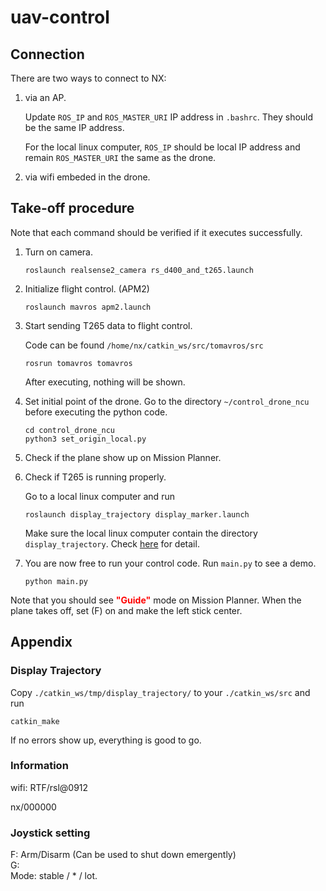# uav-control

## Connection

There are two ways to connect to NX:

1. via an AP. 

    Update ```ROS_IP``` and ```ROS_MASTER_URI``` IP address in ```.bashrc```. They should be the same IP address.

    For the local linux computer, ```ROS_IP``` should be local IP address and remain ```ROS_MASTER_URI``` the same as the drone.

2. via wifi embeded in the drone.

## Take-off procedure

Note that each command should be verified if it executes successfully.

1. Turn on camera.

    ```
    roslaunch realsense2_camera rs_d400_and_t265.launch
    ```

2. Initialize flight control. (APM2)

    ```
    roslaunch mavros apm2.launch 
    ```

3. Start sending T265 data to flight control.

    Code can be found ```/home/nx/catkin_ws/src/tomavros/src```

    ```
    rosrun tomavros tomavros
    ```

    After executing, nothing will be shown.

4. Set initial point of the drone. Go to the directory ```~/control_drone_ncu``` before executing the python code.

    ```
    cd control_drone_ncu
    python3 set_origin_local.py
    ```

5. Check if the plane show up on Mission Planner.

6. Check if T265 is running properly.

    Go to a local linux computer and run

    ```
    roslaunch display_trajectory display_marker.launch
    ```

    Make sure the local linux computer contain the directory ```display_trajectory```. Check [here](#display-trajectory) for detail.

7. You are now free to run your control code. Run ```main.py``` to see a demo. 

    ```
    python main.py
    ```

Note that you should see <span style="color:red">**"Guide"**</span> mode on Mission Planner. When the plane takes off, set (F) on and make the left stick center.


## Appendix
### Display Trajectory
Copy ```./catkin_ws/tmp/display_trajectory/``` to your ```./catkin_ws/src``` and run

    catkin_make
    

If no errors show up, everything is good to go.

### Information
wifi: RTF/rsl@0912 

nx/000000

### Joystick setting
F: Arm/Disarm (Can be used to shut down emergently) \
G: \
Mode: stable / * / lot.